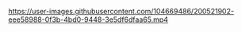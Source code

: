 https://user-images.githubusercontent.com/104669486/200521902-eee58988-0f3b-4bd0-9448-3e5df6dfaa65.mp4
